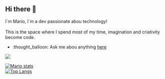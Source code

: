 ## Hi there 👋

I´m Mario, I´m a dev passionate abou technology!
<br>
<br>
This is the space where I spend most of my time, imagination and criativity become code.
<br>
<ul>
   <li> :thought_balloon: Ask me abou anything  <a href=> here </a></li>
  
</ul>

<img src= "https://img.shields.io/badge/HTML-239120?style=for-the-badge&logo=html5&logoColor=white"/>

[![Mario stats](https://github-readme-stats.vercel.app/api?username=MarioMeira-coder)](https://github.com/anuraghazra/github-readme-stats)
<br>
[![Top Langs](https://github-readme-stats.vercel.app/api/top-langs/?username=MarioMeira-coder)](https://github.com/anuraghazra/github-readme-stats)
